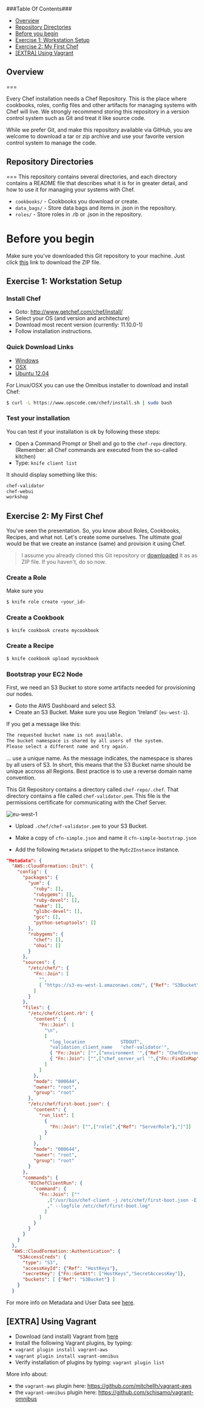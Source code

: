###Table Of Contents###
- [Overview](#overview)
- [Repository Directories](#repository-directories)
- [Before you begin](#before-you-begin)
- [Exercise 1: Workstation Setup](#exercise-1-workstation-setup)
- [Exercise 2: My First Chef](#exercise-2-my-first-chef)
- [[EXTRA] Using Vagrant](#extra-using-vagrant)

## Overview ##
===

Every Chef installation needs a Chef Repository. This is the place where cookbooks, roles, config files and other artifacts for managing systems with Chef will live. We strongly recommend storing this repository in a version control system such as Git and treat it like source code.

While we prefer Git, and make this repository available via GitHub, you are welcome to download a tar or zip archive and use your favorite version control system to manage the code.

## Repository Directories ##
===
This repository contains several directories, and each directory contains a README file that describes what it is for in greater detail, and how to use it for managing your systems with Chef.

* ```cookbooks/``` - Cookbooks you download or create.
* ```data_bags/``` - Store data bags and items  in .json in the repository.
* ```roles/``` - Store roles in .rb or .json in the repository.

Before you begin
===

Make sure you've downloaded this Git repository to your machine. Just click [this](https://github.com/paprins/aws-bootcamp/archive/master.zip) link to download the ZIP file. 

## Exercise 1: Workstation Setup

### Install Chef ###

* Goto: http://www.getchef.com/chef/install/
 * Select your OS (and version and architecture)
* Download most recent version (currently: 11.10.0-1) 
* Follow installation instructions.

### Quick Download Links ###

* [Windows](https://opscode-omnibus-packages.s3.amazonaws.com/windows/2008r2/x86_64/chef-client-11.10.0-1.windows.msi)
* [OSX](https://opscode-omnibus-packages.s3.amazonaws.com/mac_os_x/10.7/x86_64/chef-11.10.0_1.mac_os_x.10.7.2.sh)
* [Ubuntu 12.04](https://opscode-omnibus-packages.s3.amazonaws.com/ubuntu/12.04/x86_64/chef_11.10.0-1.ubuntu.12.04_amd64.deb)

For Linux/OSX you can use the Omnibus installer to download and install Chef:

```bash
$ curl -L https://www.opscode.com/chef/install.sh | sudo bash
```

### Test your installation ###

You can test if your installation is ok by following these steps:

* Open a Command Prompt or Shell and go to the ```chef-repo``` directory. (Remember: all Chef commands are executed from the so-called kitchen)
* Type: ```knife client list```

It should display something like this:

```bash
chef-validator
chef-webui
workshop
```

## Exercise 2: My First Chef ##

You've seen the presentation. So, you know about Roles, Cookbooks, Recipes, and what not. Let's create some ourselves. The ultimate goal would be that we create an instance (same) and provision it using Chef. 

> I assume you already cloned this Git repository or [downloaded](https://github.com/paprins/aws-bootcamp/archive/master.zip) it as as ZIP file. If you haven't, do so now.

### Create a Role ###

Make sure you

```bash
$ knife role create <your_id>
```

### Create a Cookbook ####

```bash
$ knife cookbook create mycookbook
```

### Create a Recipe ###

```bash
$ knife cookbook upload mycookbook
```

### Bootstrap your EC2 Node ###

First, we need an S3 Bucket to store some artifacts needed for provisioning our nodes.

* Goto the AWS Dashboard and select S3.
* Create an S3 Bucket. Make sure you use Region 'Ireland' (```eu-west-1```).

If you get a message like this:

```bash
The requested bucket name is not available. 
The bucket namespace is shared by all users of the system. 
Please select a different name and try again.
```

... use a unique name. As the message indicates, the namespace is shares by all users of S3. In short, this means that the S3 Bucket name should be unique accross all Regions. Best practice is to use a reverse domain name convention. 

This Git Repository contains a directory called ```chef-repo/.chef```. That directory contains a file called ```chef-validator.pem```. This file is the permissions certificate for communicating with the Chef Server.

![eu-west-1](https://raw.github.com/paprins/aws-bootcamp/master/images/chef-run.png)


* Upload ```.chef/chef-validator.pem``` to your S3 Bucket. 

* Make a copy of ```cfn-simple.json``` and name it ```cfn-simple-bootstrap.json``` 

* Add the following ```Metadata``` snippet to the ```MyEc2Instance``` instance.

```json
"Metadata": {
  "AWS::CloudFormation::Init": {
    "config": {
      "packages": {
        "yum": {
          "ruby": [],
          "rubygems": [],
          "ruby-devel": [],
          "make": [],
          "glibc-devel": [],
          "gcc": [],
          "python-setuptools": []
        },
        "rubygems": {
          "chef": [],
          "ohai": []
        }
      },
      "sources": {
        "/etc/chef/": {
          "Fn::Join": [
            "",
            [ "https://s3-eu-west-1.amazonaws.com/", {"Ref": "S3Bucket"}, "/chef-validator.pem" ]
          ]
        }
      },
      "files": {
        "/etc/chef/client.rb": {
          "content": {
            "Fn::Join": [
              "\n",
              [
                "log_location             STDOUT",
                "validation_client_name   'chef-validator'",
                { "Fn::Join": ["",["environment '",{"Ref": "ChefEnvironment"},"'"]] },
                { "Fn::Join": ["",["chef_server_url '",{"Fn::FindInMap": ["Settings","Chef","ChefServerURL"]},"'"]] }
              ]
            ]
          },
          "mode": "000644",
          "owner": "root",
          "group": "root"
        },
        "/etc/chef/first-boot.json": {
          "content": {
            "run_list": [
              {
                "Fn::Join": ["",["role[",{"Ref": "ServerRole"},"]"]]
              }
            ]
          },
          "mode": "000644",
          "owner": "root",
          "group": "root"
        }
      },
      "commands": {
        "01ChefClientRun": {
          "command": {
            "Fn::Join": [""
               ,["/usr/bin/chef-client -j /etc/chef/first-boot.json -E ",{"Ref": "ChefEnvironment"}
               ," --logfile /etc/chef/first-boot.log"
              ]
            ]
          }
        }
      }
    }
  },
  "AWS::CloudFormation::Authentication": {
    "S3AccessCreds": {
      "type": "S3",
      "accessKeyId": {"Ref": "HostKeys"},
      "secretKey": {"Fn::GetAtt": ["HostKeys","SecretAccessKey"]},
      "buckets": [ {"Ref": "S3Bucket"} ]
    }
  }
```

For more info on Metadata and User Data see [here](http://docs.aws.amazon.com/AWSCloudFormation/latest/UserGuide/aws-resource-init.html).

## [EXTRA] Using Vagrant ##

* Download (and install) Vagrant from [here](http://www.vagrantup.com/downloads.html)
* Install the following Vagrant plugins, by typing:
 * ```vagrant plugin install vagrant-aws```
 * ```vagrant plugin install vagrant-omnibus```
* Verify installation of plugins by typing: ```vagrant plugin list```

More info about:
* the ```vagrant-aws``` plugin here: https://github.com/mitchellh/vagrant-aws
* the ```vagrant-omnibus``` plugin here: https://github.com/schisamo/vagrant-omnibus